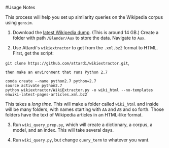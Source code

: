 #Usage Notes

This process will help you set up similarity queries on the Wikipedia corpus using `gensim`.

1. Download the [latest Wikipedia dump](https://dumps.wikimedia.org/enwiki/latest/enwiki-latest-pages-articles.xml.bz2). (This is around 14 GB.)  Create a folder with path `/Blender/Aux` to store the data.  Navigate to `Aux`.

2. Use Attardi's `wikiextractor` to get from the `.xml.bz2` format to HTML.  First, get the script:
 
 `git clone https://github.com/attardi/wikiextractor.git`, 
	
	then make an environment that runs Python 2.7 
	
 ```
 conda create --name python2.7 python=2.7
 source activate python2.7
 python wikiextractor/WikiExtractor.py -o wiki_html --no-templates enwiki-latest-pages-articles.xml.bz2
 ```
 This takes a _long time_.  This will make a folder called `wiki_html` and inside will be many folders, with names starting with `AA` and `AB` and so forth.  Those folders have the text of Wikipedia articles in an HTML-like format.  

3. Run `wiki_query_prep.py`, which will create a dictionary, a corpus, a model, and an index.  This will take several days.

4. Run `wiki_query.py`, but change `query_term` to whatever you want.
 

